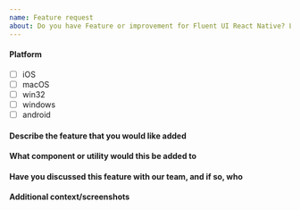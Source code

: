 ```yaml
---
name: Feature request
about: Do you have Feature or improvement for Fluent UI React Native? Let us know.
---
```


#### Platform
- [ ] iOS
- [ ] macOS
- [ ] win32
- [ ] windows
- [ ] android
 
#### Describe the feature that you would like added

<!-- fill this out -->

#### What component or utility would this be added to

<!-- fill this out -->

#### Have you discussed this feature with our team, and if so, who

<!-- fill this out -->

#### Additional context/screenshots

<!-- fill this out -->
